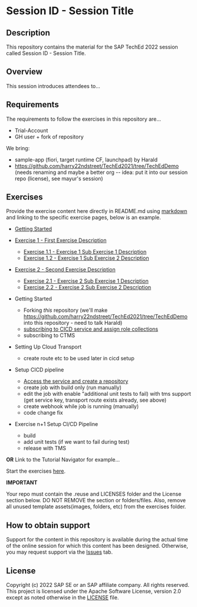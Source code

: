 # Session ID - Session Title

## Description

This repository contains the material for the SAP TechEd 2022 session called Session ID - Session Title.  

## Overview

This session introduces attendees to...

## Requirements

The requirements to follow the exercises in this repository are...

 * Trial-Account
 * GH user + fork of repository

We bring:
* sample-app (fiori, target runtime CF, launchpad) by Harald
* https://github.com/harry22ndstreet/TechEd2021/tree/TechEdDemo (needs renaming and maybe a better org -- idea: put it into our session repo (license), see mayur's session)

## Exercises

Provide the exercise content here directly in README.md using [markdown](https://guides.github.com/features/mastering-markdown/) and linking to the specific exercise pages, below is an example.

- [Getting Started](exercises/ex0/)
- [Exercise 1 - First Exercise Description](exercises/ex1/)
    - [Exercise 1.1 - Exercise 1 Sub Exercise 1 Description](exercises/ex1#exercise-11-sub-exercise-1-description)
    - [Exercise 1.2 - Exercise 1 Sub Exercise 2 Description](exercises/ex1#exercise-12-sub-exercise-2-description)
- [Exercise 2 - Second Exercise Description](exercises/ex2/)
    - [Exercise 2.1 - Exercise 2 Sub Exercise 1 Description](exercises/ex2#exercise-21-sub-exercise-1-description)
    - [Exercise 2.2 - Exercise 2 Sub Exercise 2 Description](exercises/ex2#exercise-22-sub-exercise-2-description)

- Getting Started
    - Forking _this_ repository (we'll make https://github.com/harry22ndstreet/TechEd2021/tree/TechEdDemo into this repository - need to talk Harald)
    - [subscribing to CICD service  and assign role collections]()
    - subscribing to CTMS

- Setting Up Cloud Transport
    - create route etc to be used later in cicd setup

- Setup CICD pipeline
    - [Access the service and create a repository]()
    - create job with build only (run manually)
    - edit the job with enable "additional unit tests to fail) with tms support (get service key, transport route exists already, see above)
    - create webhook while job is running (manually)
    - code change fix
    
- Exercise n+1 Setup CI/CD Pipeline
  - build
  - add unit tests (if we want to fail during test)
  - release with TMS

  
**OR** Link to the Tutorial Navigator for example...

Start the exercises [here](https://developers.sap.com/tutorials/abap-environment-trial-onboarding.html).

**IMPORTANT**

Your repo must contain the .reuse and LICENSES folder and the License section below. DO NOT REMOVE the section or folders/files. Also, remove all unused template assets(images, folders, etc) from the exercises folder. 

## How to obtain support

Support for the content in this repository is available during the actual time of the online session for which this content has been designed. Otherwise, you may request support via the [Issues](../../issues) tab.

## License
Copyright (c) 2022 SAP SE or an SAP affiliate company. All rights reserved. This project is licensed under the Apache Software License, version 2.0 except as noted otherwise in the [LICENSE](LICENSES/Apache-2.0.txt) file.
